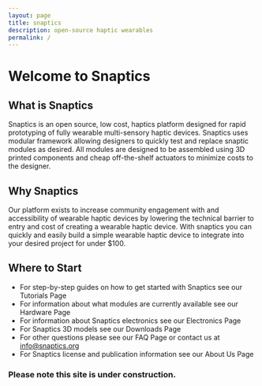 ```yaml
---
layout: page
title: snaptics
description: open-source haptic wearables
permalink: /
---
```

<!-- <p align="center">
  <img src="photos/snaptics.jpg" alt="snaptics" width="400"/>
</p> -->
# Welcome to Snaptics

## What is Snaptics
Snaptics is an open source, low cost, haptics platform designed for rapid prototyping of fully wearable multi-sensory haptic devices. 
Snaptics uses modular framework allowing designers to quickly test and replace snaptic modules as desired.
All modules are designed to be assembled using 3D printed components and cheap off-the-shelf actuators to minimize costs to the designer. 

## Why Snaptics
Our platform exists to increase community engagement with and accessibility of wearable haptic devices by lowering the technical barrier to entry and cost of creating a wearable haptic device.
With snaptics you can quickly and easily build a simple wearable haptic device to integrate into your desired project for under $100.

## Where to Start
- For step-by-step guides on how to get started with Snaptics see our Tutorials Page
- For information about what modules are currently available see our Hardware Page
- For information about Snaptics electronics see our Electronics Page
- For Snaptics 3D models see our Downloads Page
- For other questions please see our FAQ Page or contact us at info@snaptics.org
- For Snaptics license and publication information see our About Us Page

### Please note this site is under construction. 